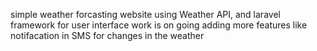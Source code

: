simple weather forcasting website using Weather API, and laravel framework for user interface work is on going adding more features like notifacation in SMS for changes in the weather 
